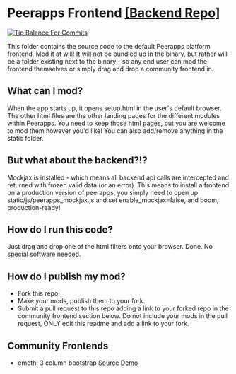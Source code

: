 Peerapps Frontend [[Backend Repo]](https://github.com/Peerapps/Peerapps)
===
[![Tip Balance For Commits](http://peer4commit.com/projects/148.svg)](http://peer4commit.com/projects/148)

This folder contains the source code to the default Peerapps platform frontend. Mod it at will! It will not be bundled up in the binary, but rather will be a folder existing next to the binary - so any end user can mod the frontend themselves or simply drag and drop a community frontend in.

## What can I mod?
When the app starts up, it opens setup.html in the user's default browser. The other html files are the other landing pages for the different modules within Peerapps. You need to keep those html pages, but you are welcome to mod them however you'd like! You can also add/remove anything in the static folder.

## But what about the backend?!?
Mockjax is installed - which means all backend api calls are intercepted and returned with frozen valid data (or an error). This means to install a frontend on a production version of peerapps, you simply need to open up static/js/peerapps_mockjax.js and set enable_mockjax=false, and boom, production-ready!

## How do I run this code?
Just drag and drop one of the html filters onto your browser. Done. No special software needed.

## How do I publish my mod?
 - Fork this repo.
 - Make your mods, publish them to your fork.
 - Submit a pull request to this repo adding a link to your forked repo in the community frontend section below. Do not include your mods in the pull request, ONLY edit this readme and add a link to your fork.

## Community Frontends
 - emeth: 3 column bootstrap [Source](https://github.com/Peerapps/Peerapps-Frontend) [Demo](https://cdn.rawgit.com/Peerapps/Peerapps-Frontend/master/setup.html)

